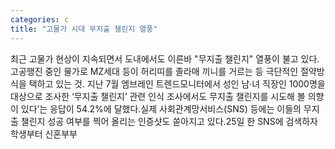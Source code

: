 ```yaml
---
categories: c
title: "고물가 시대 무지출 챌린지 열풍"
---
```

최근 고물가 현상이 지속되면서 도내에서도 이른바 "무지출 챌린지" 열풍이 불고 있다.고공행진 중인 물가로 MZ세대 등이 허리띠를 졸라매 끼니를 거르는 등 극단적인 절약방식을 택하고 있는 것. 지난 7월 엠브레인 트렌드모니터에서 성인 남·녀 직장인 1000명을 대상으로 조사한 ‘무지출 챌린지’ 관련 인식 조사에서도 무지출 챌린지를 시도해 볼 의향이 있다’는 응답이 54.2%에 달했다.실제 사회관계망서비스(SNS) 등에는 이들의 무지출 챌린지 성공 여부를 찍어 올리는 인증샷도 쏟아지고 있다.25일 한 SNS에 검색하자 학생부터 신혼부부